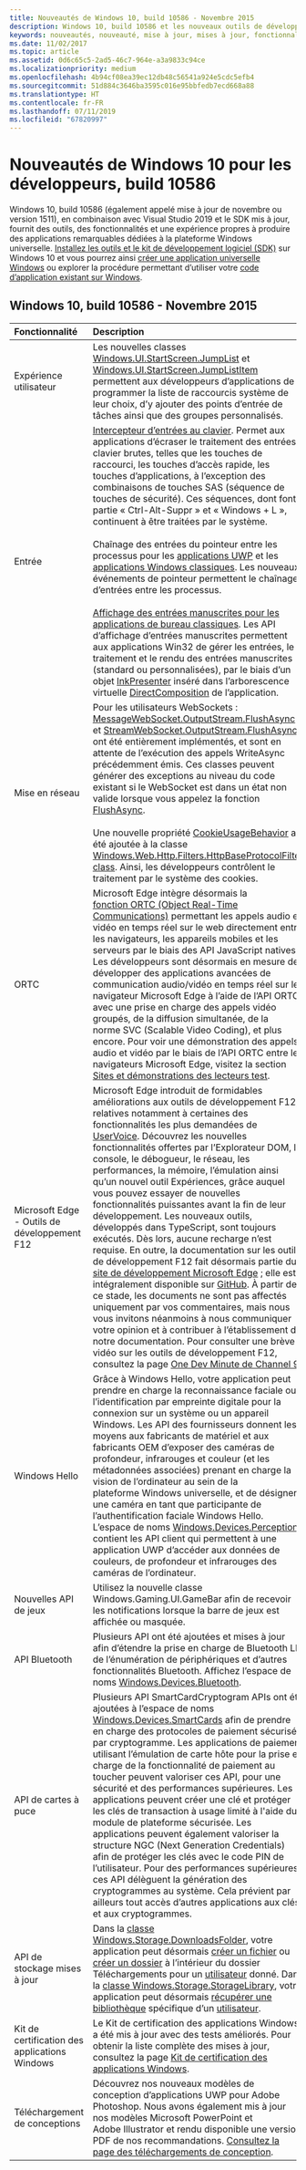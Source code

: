 ```yaml
---
title: Nouveautés de Windows 10, build 10586 - Novembre 2015
description: Windows 10, build 10586 et les nouveaux outils de développement offrent les outils, fonctionnalités et expériences optimisés par la nouvelle plateforme Windows universelle.
keywords: nouveautés, nouveauté, mise à jour, mises à jour, fonctionnalités, nouveau, Windows 10, 1511, novembre, 10586
ms.date: 11/02/2017
ms.topic: article
ms.assetid: 0d6c65c5-2ad5-46c7-964e-a3a9833c94ce
ms.localizationpriority: medium
ms.openlocfilehash: 4b94cf08ea39ec12db48c56541a924e5cdc5efb4
ms.sourcegitcommit: 51d884c3646ba3595c016e95bbfedb7ecd668a88
ms.translationtype: HT
ms.contentlocale: fr-FR
ms.lasthandoff: 07/11/2019
ms.locfileid: "67820997"
---
```

# <a name="whats-new-in-windows-10-for-developers-build-10586"></a>Nouveautés de Windows 10 pour les développeurs, build 10586

Windows 10, build 10586 (également appelé mise à jour de novembre ou version 1511), en combinaison avec Visual Studio 2019 et le SDK mis à jour, fournit des outils, des fonctionnalités et une expérience propres à produire des applications remarquables dédiées à la plateforme Windows universelle. [Installez les outils et le kit de développement logiciel (SDK)](https://go.microsoft.com/fwlink/?LinkId=821431) sur Windows 10 et vous pourrez ainsi [créer une application universelle Windows](../get-started/create-uwp-apps.md) ou explorer la procédure permettant d’utiliser votre [code d’application existant sur Windows](../porting/index.md).

## <a name="windows-10-build-10586---november-2015"></a>Windows 10, build 10586 - Novembre 2015

Fonctionnalité | Description
 :---- | :----
 Expérience utilisateur | Les nouvelles classes [Windows.UI.StartScreen.JumpList](https://docs.microsoft.com/uwp/api/windows.ui.startscreen) et [Windows.UI.StartScreen.JumpListItem](https://docs.microsoft.com/uwp/api/windows.ui.startscreen) permettent aux développeurs d’applications de programmer la liste de raccourcis système de leur choix, d’y ajouter des points d’entrée de tâches ainsi que des groupes personnalisés.
 Entrée | [Intercepteur d’entrées au clavier](https://docs.microsoft.com/uwp/api/windows.ui.input.keyboarddeliveryinterceptor). Permet aux applications d’écraser le traitement des entrées clavier brutes, telles que les touches de raccourci, les touches d’accès rapide, les touches d’applications, à l’exception des combinaisons de touches SAS (séquence de touches de sécurité). Ces séquences, dont font partie « Ctrl-Alt-Suppr » et « Windows + L », continuent à être traitées par le système. <br /><br />Chaînage des entrées du pointeur entre les processus pour les [applications UWP](https://docs.microsoft.com/uwp/api/windows.ui.core.corewindow) et les [applications Windows classiques](https://docs.microsoft.com/previous-versions/windows/desktop/inputmsg/messages). Les nouveaux événements de pointeur permettent le chaînage d’entrées entre les processus. <br /><br />[Affichage des entrées manuscrites pour les applications de bureau classiques](https://docs.microsoft.com/previous-versions/windows/desktop/input_ink/ink-presenter). Les API d’affichage d’entrées manuscrites permettent aux applications Win32 de gérer les entrées, le traitement et le rendu des entrées manuscrites (standard ou personnalisées), par le biais d’un objet [InkPresenter](https://docs.microsoft.com/uwp/api/Windows.UI.Input.Inking.InkPresenter) inséré dans l’arborescence virtuelle [DirectComposition](https://docs.microsoft.com/windows/desktop/directcomp/directcomposition-portal) de l’application.
Mise en réseau | Pour les utilisateurs WebSockets : [MessageWebSocket.OutputStream.FlushAsync](https://docs.microsoft.com/uwp/api/windows.storage.streams.datawriter.flushasync) et [StreamWebSocket.OutputStream.FlushAsync](https://docs.microsoft.com/uwp/api/windows.storage.streams.datawriter.flushasync) ont été entièrement implémentés, et sont en attente de l’exécution des appels WriteAsync précédemment émis. Ces classes peuvent générer des exceptions au niveau du code existant si le WebSocket est dans un état non valide lorsque vous appelez la fonction [FlushAsync](https://docs.microsoft.com/uwp/api/windows.storage.streams.datawriter.flushasync). <br /><br />Une nouvelle propriété [CookieUsageBehavior](https://docs.microsoft.com/uwp/api/windows.web.http.filters.httpbaseprotocolfilter) a été ajoutée à la classe [Windows.Web.Http.Filters.HttpBaseProtocolFilter class](https://docs.microsoft.com/uwp/api/windows.web.http.filters.httpbaseprotocolfilter). Ainsi, les développeurs contrôlent le traitement par le système des cookies.
ORTC | Microsoft Edge intègre désormais la [fonction ORTC (Object Real-Time Communications)](https://docs.microsoft.com/previous-versions//mt433097(v=vs.85)) permettant les appels audio et vidéo en temps réel sur le web directement entre les navigateurs, les appareils mobiles et les serveurs par le biais des API JavaScript natives. Les développeurs sont désormais en mesure de développer des applications avancées de communication audio/vidéo en temps réel sur le navigateur Microsoft Edge à l’aide de l’API ORTC, avec une prise en charge des appels vidéo groupés, de la diffusion simultanée, de la norme SVC (Scalable Video Coding), et plus encore. Pour voir une démonstration des appels audio et vidéo par le biais de l’API ORTC entre les navigateurs Microsoft Edge, visitez la section [Sites et démonstrations des lecteurs test](https://developer.microsoft.com/microsoft-edge/testdrive/demos/ortcdemo).
Microsoft Edge - Outils de développement F12 | Microsoft Edge introduit de formidables améliorations aux outils de développement F12, relatives notamment à certaines des fonctionnalités les plus demandées de [UserVoice](https://wpdev.uservoice.com/forums/257854-microsoft-edge-developer). Découvrez les nouvelles fonctionnalités offertes par l’Explorateur DOM, la console, le débogueur, le réseau, les performances, la mémoire, l’émulation ainsi qu’un nouvel outil Expériences, grâce auquel vous pouvez essayer de nouvelles fonctionnalités puissantes avant la fin de leur développement. Les nouveaux outils, développés dans TypeScript, sont toujours exécutés. Dès lors, aucune recharge n’est requise. En outre, la documentation sur les outils de développement F12 fait désormais partie du [site de développement Microsoft Edge](https://developer.microsoft.com/microsoft-edge) ; elle est intégralement disponible sur [GitHub](https://github.com/MicrosoftEdge/MicrosoftEdge-Documentation). À partir de ce stade, les documents ne sont pas affectés uniquement par vos commentaires, mais nous vous invitons néanmoins à nous communiquer votre opinion et à contribuer à l’établissement de notre documentation. Pour consulter une brève vidéo sur les outils de développement F12, consultez la page [One Dev Minute de Channel 9](https://channel9.msdn.com/Blogs/One-Dev-Minute/Microsoft-Edge-F12-tools).
Windows Hello | Grâce à Windows Hello, votre application peut prendre en charge la reconnaissance faciale ou l’identification par empreinte digitale pour la connexion sur un système ou un appareil Windows. Les API des fournisseurs donnent les moyens aux fabricants de matériel et aux fabricants OEM d’exposer des caméras de profondeur, infrarouges et couleur (et les métadonnées associées) prenant en charge la vision de l’ordinateur au sein de la plateforme Windows universelle, et de désigner une caméra en tant que participante de l’authentification faciale Windows Hello. L’espace de noms [Windows.Devices.Perception](https://docs.microsoft.com/uwp/api/windows.devices.perception) contient les API client qui permettent à une application UWP d’accéder aux données de couleurs, de profondeur et infrarouges des caméras de l’ordinateur.
Nouvelles API de jeux | Utilisez la nouvelle classe Windows.Gaming.UI.GameBar afin de recevoir les notifications lorsque la barre de jeux est affichée ou masquée.
API Bluetooth | Plusieurs API ont été ajoutées et mises à jour afin d’étendre la prise en charge de Bluetooth LE, de l’énumération de périphériques et d’autres fonctionnalités Bluetooth. Affichez l’espace de noms [Windows.Devices.Bluetooth](https://docs.microsoft.com/uwp/api/windows.devices.bluetooth).
API de cartes à puce | Plusieurs API SmartCardCryptogram APIs ont été ajoutées à l’espace de noms [Windows.Devices.SmartCards](https://docs.microsoft.com/uwp/api/windows.devices.smartcards) afin de prendre en charge des protocoles de paiement sécurisés par cryptogramme. Les applications de paiement utilisant l’émulation de carte hôte pour la prise en charge de la fonctionnalité de paiement au toucher peuvent valoriser ces API, pour une sécurité et des performances supérieures. Les applications peuvent créer une clé et protéger les clés de transaction à usage limité à l'aide du module de plateforme sécurisée. Les applications peuvent également valoriser la structure NGC (Next Generation Credentials) afin de protéger les clés avec le code PIN de l’utilisateur. Pour des performances supérieures, ces API délèguent la génération des cryptogrammes au système. Cela prévient par ailleurs tout accès d’autres applications aux clés et aux cryptogrammes.
API de stockage mises à jour | Dans la [classe Windows.Storage.DownloadsFolder](https://docs.microsoft.com/uwp/api/windows.storage.downloadsfolder), votre application peut désormais [créer un fichier](https://docs.microsoft.com/uwp/api/windows.storage.downloadsfolder.createfileforuserasync) ou [créer un dossier](https://docs.microsoft.com/uwp/api/windows.storage.downloadsfolder.createfolderforuserasync) à l’intérieur du dossier Téléchargements pour un [utilisateur](https://docs.microsoft.com/uwp/api/windows.system.user) donné. Dans la [classe Windows.Storage.StorageLibrary](https://docs.microsoft.com/uwp/api/windows.storage.storagelibrary), votre application peut désormais [récupérer une bibliothèque](https://docs.microsoft.com/uwp/api/windows.storage.storagelibrary.getlibraryforuserasync) spécifique d’un [utilisateur](https://docs.microsoft.com/uwp/api/windows.system.user).
Kit de certification des applications Windows | Le Kit de certification des applications Windows a été mis à jour avec des tests améliorés. Pour obtenir la liste complète des mises à jour, consultez la page [Kit de certification des applications Windows](https://developer.microsoft.com/windows/develop/app-certification-kit).
Téléchargement de conceptions | Découvrez nos nouveaux modèles de conception d’applications UWP pour Adobe Photoshop. Nous avons également mis à jour nos modèles Microsoft PowerPoint et Adobe Illustrator et rendu disponible une version PDF de nos recommandations. [Consultez la page des téléchargements de conception](https://docs.microsoft.com/windows/uwp/design/downloads/index).